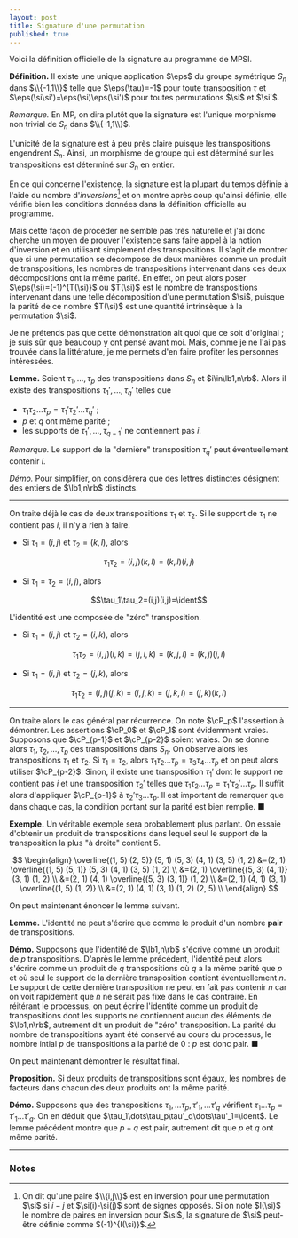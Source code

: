 ```yaml
---
layout: post
title: Signature d'une permutation
published: true
---
```


Voici la définition officielle de la signature au programme de MPSI.

**Définition.** Il existe une unique application $\eps$ du groupe symétrique $S_n$ dans $\\{-1,1\\}$ telle que $\eps(\tau)=-1$ pour toute transposition $\tau$ et $\eps(\si\si')=\eps(\si)\eps(\si')$ pour toutes permutations $\si$ et $\si'$.

*Remarque.* En MP, on dira plutôt que la signature est l'unique morphisme non trivial de $S_n$ dans $\\{-1,1\\}$.

L'unicité de la signature est à peu près claire puisque les transpositions engendrent $S_n$. Ainsi, un morphisme de groupe qui est déterminé sur les transpositions est déterminé sur $S_n$ en entier.

En ce qui concerne l'existence, la signature est la plupart du temps définie à l'aide du nombre d'*inversions*[^1] et on montre après coup qu'ainsi définie, elle vérifie bien les conditions données dans la définition officielle au programme.

Mais cette façon de procéder ne semble pas très naturelle et j'ai donc cherche un moyen de prouver l'existence sans faire appel à la notion d'inversion et en utilisant simplement des transpositions. Il s'agit de montrer que si une permutation se décompose de deux manières comme un produit de transpositions, les nombres de transpositions intervenant dans ces deux décompositions ont la même parité. En effet, on peut alors poser $\eps(\si)=(-1)^{T(\si)}$ où $T(\si)$ est le nombre de transpositions intervenant dans une telle décomposition d'une permutation $\si$, puisque la parité de ce nombre $T(\si)$ est une quantité intrinsèque à la permutation $\si$.

Je ne prétends pas que cette démonstration ait quoi que ce soit d'original ; je suis sûr que beaucoup y ont pensé avant moi. Mais, comme je ne l'ai pas trouvée dans la littérature, je me permets d'en faire profiter les personnes intéressées.

**Lemme.** Soient $\tau_1,\dots,\tau_p$ des transpositions dans $S_n$ et $i\in\lb1,n\rb$. Alors il existe des transpositions $\tau_1',\dots,\tau_q'$ telles que
* $\tau_1\tau_2\dots\tau_p=\tau_1'\tau_2'\dots\tau_q'$ ;
* $p$ et $q$ ont même parité ;
* les supports de $\tau_1',\dots,\tau_{q-1}'$ ne contiennent pas $i$.

*Remarque.* Le support de la "dernière" transposition $\tau_q'$ peut éventuellement contenir $i$.

*Démo.* Pour simplifier, on considérera que des lettres distinctes désignent des entiers de $\lb1,n\rb$ distincts.

---

On traite déjà le cas de deux transpositions $\tau_1$ et $\tau_2$. Si le support de $\tau_1$ ne contient pas $i$, il n'y a rien à faire.
* Si $\tau_1=(i,j)$ et $\tau_2=(k,l)$, alors

$$\tau_1\tau_2=(i,j)(k,l)=(k,l)(i,j)$$

* Si $\tau_1=\tau_2=(i,j)$, alors

$$\tau_1\tau_2=(i,j)(i,j)=\ident$$

L'identité est une composée de "zéro" transposition.

* Si $\tau_1=(i,j)$ et $\tau_2=(i,k)$, alors

$$\tau_1\tau_2=(i,j)(i,k)=(j,i,k)=(k,j,i)=(k,j)(j,i)$$

* Si $\tau_1=(i,j)$ et $\tau_2=(j,k)$, alors

$$\tau_1\tau_2=(i,j)(j,k)=(i,j,k)=(j,k,i)=(j,k)(k,i)$$

---

On traite alors le cas général par récurrence. On note $\cP_p$ l'assertion à démontrer. Les assertions $\cP_0$ et $\cP_1$ sont évidemment vraies. Supposons que $\cP_{p-1}$ et $\cP_{p-2}$ soient vraies. On se donne alors $\tau_1,\tau_2,\dots,\tau_p$ des transpositions dans $S_n$. On observe alors les transpositions $\tau_1$ et $\tau_2$. Si $\tau_1=\tau_2$, alors $\tau_1\tau_2\dots\tau_p=\tau_3\tau_4\dots\tau_p$ et on peut alors utiliser $\cP_{p-2}$. Sinon, il existe une transposition $\tau_1'$ dont le support ne contient pas $i$ et une transposition $\tau_2'$ telles que $\tau_1\tau_2\dots\tau_p=\tau_1'\tau_2'\dots\tau_p$. Il suffit alors d'appliquer $\cP_{p-1}$ à $\tau_2'\tau_3\dots\tau_p$. Il est important de remarquer que dans chaque cas, la condition portant sur la parité est bien remplie. &#9632;

**Exemple.** Un véritable exemple sera probablement plus parlant. On essaie d'obtenir un produit de transpositions dans lequel seul le support de la transposition la plus "à droite" contient 5.

$$
\begin{align}
\overline{(1, 5) (2, 5)} (5, 1) (5, 3) (4, 1) (3, 5) (1, 2)
&=(2, 1) \overline{(1, 5) (5, 1)} (5, 3) (4, 1) (3, 5) (1, 2) \\
&=(2, 1) \overline{(5, 3) (4, 1)} (3, 1) (1, 2) \\
&=(2, 1) (4, 1) \overline{(5, 3) (3, 1)} (1, 2) \\
&=(2, 1) (4, 1) (3, 1) \overline{(1, 5) (1, 2)} \\
&=(2, 1) (4, 1) (3, 1) (1, 2) (2, 5) \\
\end{align}
$$

On peut maintenant énoncer le lemme suivant.

**Lemme.** L'identité ne peut s'écrire que comme le produit d'un nombre **pair** de transpositions.

**Démo.** Supposons que l'identité de $\lb1,n\rb$ s'écrive comme un produit de $p$ transpositions. D'après le lemme précédent, l'identité peut alors s'écrire comme un produit de $q$ transpositions où $q$ a la même parité que $p$ et où seul le support de la dernière transposition contient éventuellement $n$. Le support de cette dernière transposition ne peut en fait pas contenir $n$ car on voit rapidement que $n$ ne serait pas fixe dans le cas contraire. En réitérant le processus, on peut écrire l'identité comme un produit de transpositions dont les supports ne contiennent aucun des éléments de $\lb1,n\rb$, autrement dit un produit de "zéro" transposition. La parité du nombre de transpositions ayant été conservé au cours du processus, le nombre intial $p$ de transpositions a la parité de $0$ : $p$ est donc pair. &#9632;

On peut maintenant démontrer le résultat final.

**Proposition.** Si deux produits de transpositions sont égaux, les nombres de facteurs dans chacun des deux produits ont la même parité.

**Démo.** Supposons que des transpositions $\tau_1,\dots\tau_p,\tau'_1,\dots\tau'_q$ vérifient $\tau_1\dots\tau_p=\tau'_1\dots\tau'_q$. On en déduit que $\tau_1\dots\tau_p\tau'_q\dots\tau'_1=\ident$. Le lemme précédent montre que $p+q$ est pair, autrement dit que $p$ et $q$ ont même parité.

---

### Notes

[^1]: On dit qu'une paire $\\{i,j\\}$ est en inversion pour une permutation $\si$ si $i-j$ et $\si(i)-\si(j)$ sont de signes opposés. Si on note $I(\si)$ le nombre de paires en inversion pour $\si$, la signature de $\si$ peut-être définie comme $(-1)^{I(\si)}$.
